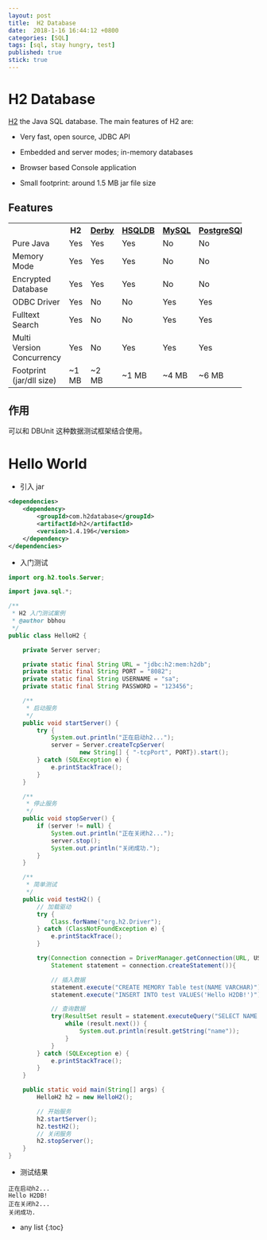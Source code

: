 ```yaml
---
layout: post
title:  H2 Database
date:  2018-1-16 16:44:12 +0800
categories: [SQL]
tags: [sql, stay hungry, test]
published: true
stick: true
---
```


# H2 Database

[H2](http://www.h2database.com/html/main.html) the Java SQL database. The main features of H2 are:

- Very fast, open source, JDBC API

- Embedded and server modes; in-memory databases

- Browser based Console application

- Small footprint: around 1.5 MB jar file size

## Features

<table style="width: 470px;" class="table table-bordered table-hover">
<tr class="notranslate">
    <th></th>
    <th>H2</th>
    <th><a href="http://db.apache.org/derby">Derby</a></th>
    <th><a href="http://hsqldb.org">HSQLDB</a></th>
    <th><a href="http://mysql.com">MySQL</a></th>
    <th><a href="http://www.postgresql.org">PostgreSQL</a></th>
    </tr><tr>
    <td>Pure Java</td>
    <td class="compareY">Yes</td>
    <td class="compareY">Yes</td>
    <td class="compareY">Yes</td>
    <td class="compareN">No</td>
    <td class="compareN">No</td>
    </tr><tr>
    <td>Memory Mode</td>
    <td class="compareY">Yes</td>
    <td class="compareY">Yes</td>
    <td class="compareY">Yes</td>
    <td class="compareN">No</td>
    <td class="compareN">No</td>
    </tr><tr>
    <td>Encrypted Database</td>
    <td class="compareY">Yes</td>
    <td class="compareY">Yes</td>
    <td class="compareY">Yes</td>
    <td class="compareN">No</td>
    <td class="compareN">No</td>
    </tr><tr>
    <td>ODBC Driver</td>
    <td class="compareY">Yes</td>
    <td class="compareN">No</td>
    <td class="compareN">No</td>
    <td class="compareY">Yes</td>
    <td class="compareY">Yes</td>
    </tr><tr>
    <td>Fulltext Search</td>
    <td class="compareY">Yes</td>
    <td class="compareN">No</td>
    <td class="compareN">No</td>
    <td class="compareY">Yes</td>
    <td class="compareY">Yes</td>
    </tr><tr>
    <td>Multi Version Concurrency</td>
    <td class="compareY">Yes</td>
    <td class="compareN">No</td>
    <td class="compareY">Yes</td>
    <td class="compareY">Yes</td>
    <td class="compareY">Yes</td>
    </tr><tr>
    <td>Footprint (jar/dll size)</td>
    <td>~1 MB</td>
    <td>~2 MB</td>
    <td>~1 MB</td>
    <td>~4 MB</td>
    <td>~6 MB</td>
    </tr>
</table>

## 作用

可以和 DBUnit 这种数据测试框架结合使用。

# Hello World

- 引入 jar

```xml
<dependencies>
    <dependency>
        <groupId>com.h2database</groupId>
        <artifactId>h2</artifactId>
        <version>1.4.196</version>
    </dependency>
</dependencies>
```

- 入门测试

```java
import org.h2.tools.Server;

import java.sql.*;

/**
 * H2 入门测试案例
 * @author bbhou
 */
public class HelloH2 {

    private Server server;

    private static final String URL = "jdbc:h2:mem:h2db";
    private static final String PORT = "8082";
    private static final String USERNAME = "sa";
    private static final String PASSWORD = "123456";

    /**
     * 启动服务
     */
    public void startServer() {
        try {
            System.out.println("正在启动h2...");
            server = Server.createTcpServer(
                    new String[] { "-tcpPort", PORT}).start();
        } catch (SQLException e) {
            e.printStackTrace();
        }
    }

    /**
     * 停止服务
     */
    public void stopServer() {
        if (server != null) {
            System.out.println("正在关闭h2...");
            server.stop();
            System.out.println("关闭成功.");
        }
    }

    /**
     * 简单测试
     */
    public void testH2() {
        // 加载驱动
        try {
            Class.forName("org.h2.Driver");
        } catch (ClassNotFoundException e) {
            e.printStackTrace();
        }

        try(Connection connection = DriverManager.getConnection(URL, USERNAME, PASSWORD);
            Statement statement = connection.createStatement()){

            // 插入数据
            statement.execute("CREATE MEMORY Table test(NAME VARCHAR)");
            statement.execute("INSERT INTO test VALUES('Hello H2DB!')");

            // 查询数据
            try(ResultSet result = statement.executeQuery("SELECT NAME FROM test")) {
                while (result.next()) {
                    System.out.println(result.getString("name"));
                }
            }
        } catch (SQLException e) {
            e.printStackTrace();
        }
    }

    public static void main(String[] args) {
        HelloH2 h2 = new HelloH2();

        // 开始服务
        h2.startServer();
        h2.testH2();
        // 关闭服务
        h2.stopServer();
    }
}
```

- 测试结果

```
正在启动h2...
Hello H2DB!
正在关闭h2...
关闭成功.
```



* any list
{:toc}